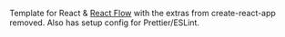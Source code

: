 Template for React & [React Flow](https://reactflow.dev/) with the extras from create-react-app removed. Also has setup config for Prettier/ESLint.
